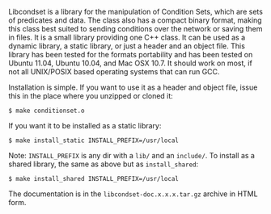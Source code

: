 Libcondset is a library for the manipulation of Condition Sets, which are sets of predicates and data. The class also has a compact binary format, making this class best suited to sending conditions over the network or saving them in files.
It is a small library providing one C++ class. It can be used as a dynamic library, a static library, or just a header and an object file.
This library has been tested for the formats portability and has been tested on Ubuntu 11.04, Ubuntu 10.04, and Mac OSX 10.7. It should work on most, if not all UNIX/POSIX based operating systems that can run GCC.

Installation is simple. If you want to use it as a header and object file, issue this in the place where you unzipped or cloned it:

`$ make conditionset.o`

If you want it to be installed as a static library:

`$ make install_static INSTALL_PREFIX=/usr/local`

Note: `INSTALL_PREFIX` is any dir with a `lib/` and an `include/`. 
To install as a shared library, the same as above but as `install_shared`:

`$ make install_shared INSTALL_PREFIX=/usr/local`

The documentation is in the `libcondset-doc.x.x.x.tar.gz` archive in HTML form.
